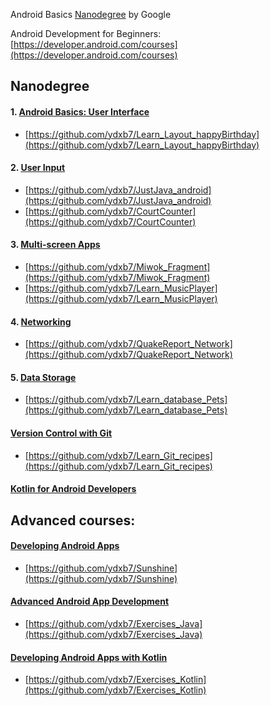 Android Basics [Nanodegree](https://www.udacity.com/course/android-basics-nanodegree-by-google--nd803) by Google

Android Development for Beginners:
[https://developer.android.com/courses](https://developer.android.com/courses)
## Nanodegree

#### 1. [Android Basics: User Interface](https://www.udacity.com/course/android-basics-user-interface--ud834)
* [https://github.com/ydxb7/Learn_Layout_happyBirthday](https://github.com/ydxb7/Learn_Layout_happyBirthday)

#### 2. [User Input](https://www.udacity.com/course/android-basics-user-input--ud836)

* [https://github.com/ydxb7/JustJava_android](https://github.com/ydxb7/JustJava_android)
* [https://github.com/ydxb7/CourtCounter](https://github.com/ydxb7/CourtCounter)

#### 3. [Multi-screen Apps](https://www.udacity.com/course/android-basics-multiscreen-apps--ud839)

* [https://github.com/ydxb7/Miwok_Fragment](https://github.com/ydxb7/Miwok_Fragment)
* [https://github.com/ydxb7/Learn_MusicPlayer](https://github.com/ydxb7/Learn_MusicPlayer)

#### 4. [Networking](https://www.udacity.com/course/android-basics-networking--ud843)

* [https://github.com/ydxb7/QuakeReport_Network](https://github.com/ydxb7/QuakeReport_Network)


#### 5. [Data Storage](https://www.udacity.com/course/android-basics-data-storage--ud845)

* [https://github.com/ydxb7/Learn_database_Pets](https://github.com/ydxb7/Learn_database_Pets)

#### [Version Control with Git](https://www.udacity.com/course/version-control-with-git--ud123)

* [https://github.com/ydxb7/Learn_Git_recipes](https://github.com/ydxb7/Learn_Git_recipes)

#### [Kotlin for Android Developers](https://www.udacity.com/course/kotlin-for-android-developers--ud888)

## Advanced courses:

#### [Developing Android Apps](https://www.udacity.com/course/new-android-fundamentals--ud851)

* [https://github.com/ydxb7/Sunshine](https://github.com/ydxb7/Sunshine)

#### [Advanced Android App Development](https://classroom.udacity.com/courses/ud855)

* [https://github.com/ydxb7/Exercises_Java](https://github.com/ydxb7/Exercises_Java)

#### [Developing Android Apps with Kotlin](https://classroom.udacity.com/courses/ud9012)

* [https://github.com/ydxb7/Exercises_Kotlin](https://github.com/ydxb7/Exercises_Kotlin)
